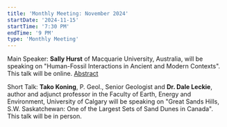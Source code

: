 ```yaml
---
title: 'Monthly Meeting: November 2024'
startDate: '2024-11-15'
startTime: '7:30 PM'
endTime: '9 PM'
type: 'Monthly Meeting'
---
```


Main Speaker: **Sally Hurst** of Macquarie University, Australia, will be speaking on "Human-Fossil Interactions in Ancient and Modern Contexts". This talk will be online. [Abstract](/presentationAbstracts/2024/hurstAbstract.pdf)

Short Talk: **Tako Koning**, P. Geol., Senior Geologist and **Dr. Dale Leckie**, author and adjunct professor in the Faculty of Earth, Energy and Environment, University of Calgary will be speaking on "Great Sands Hills, S.W. Saskatchewan: One of the Largest Sets of Sand Dunes in Canada". This talk will be in person.
